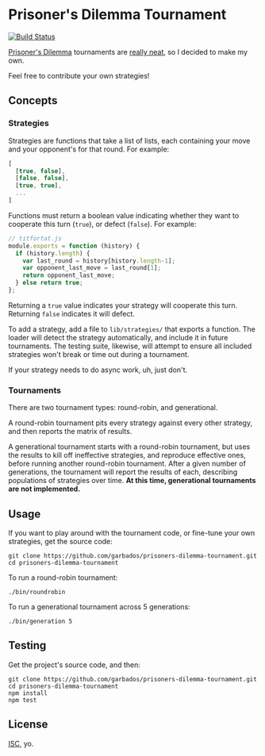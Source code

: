 # Prisoner's Dilemma Tournament

[![Build Status](https://travis-ci.org/garbados/prisoners-dilemma-tournament.svg)](https://travis-ci.org/garbados/prisoners-dilemma-tournament)

[Prisoner's Dilemma](http://en.wikipedia.org/wiki/Prisoner%27s_dilemma) tournaments are [really neat](http://lesswrong.com/lw/7f2/prisoners_dilemma_tournament_results/), so I decided to make my own.

Feel free to contribute your own strategies!

## Concepts

### Strategies

Strategies are functions that take a list of lists, each containing your move and your opponent's for that round. For example:

```javascript
[
  [true, false],
  [false, false],
  [true, true],
  ...
]
```

Functions must return a boolean value indicating whether they want to cooperate this turn (`true`), or defect (`false`). For example:

```javascript
// titfortat.js
module.exports = function (history) {
  if (history.length) {
    var last_round = history[history.length-1];
    var opponent_last_move = last_round[1]; 
    return opponent_last_move;
  } else return true;
};
```

Returning a `true` value indicates your strategy will cooperate this turn. Returning `false` indicates it will defect.

To add a strategy, add a file to `lib/strategies/` that exports a function. The loader will detect the strategy automatically, and include it in future tournaments. The testing suite, likewise, will attempt to ensure all included strategies won't break or time out during a tournament.

If your strategy needs to do async work, uh, just don't.

### Tournaments

There are two tournament types: round-robin, and generational.

A round-robin tournament pits every strategy against every other strategy, and then reports the matrix of results.

A generational tournament starts with a round-robin tournament, but uses the results to kill off ineffective strategies, and reproduce effective ones, before running another round-robin tournament. After a given number of generations, the tournament will report the results of each, describing populations of strategies over time. **At this time, generational tournaments are not implemented.**

## Usage

If you want to play around with the tournament code, or fine-tune your own strategies, get the source code:

    git clone https://github.com/garbados/prisoners-dilemma-tournament.git
    cd prisoners-dilemma-tournament

To run a round-robin tournament:

    ./bin/roundrobin

To run a generational tournament across 5 generations:

    ./bin/generation 5

## Testing

Get the project's source code, and then:

    git clone https://github.com/garbados/prisoners-dilemma-tournament.git
    cd prisoners-dilemma-tournament
    npm install
    npm test

## License

[ISC](http://opensource.org/licenses/ISC), yo.
